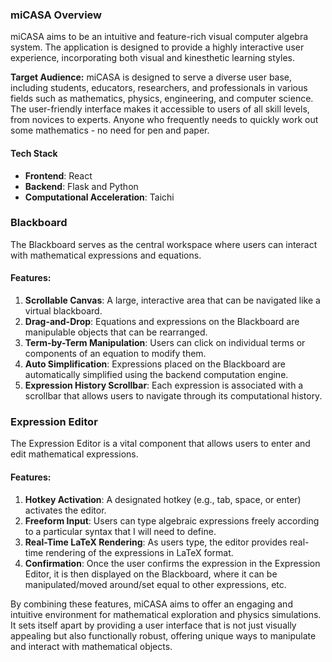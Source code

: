 ### miCASA Overview

miCASA aims to be an intuitive and feature-rich visual computer algebra system. The application is designed to provide a highly interactive user experience, incorporating both visual and kinesthetic learning styles. 

**Target Audience:** miCASA is designed to serve a diverse user base, including students, educators, researchers, and professionals in various fields such as mathematics, physics, engineering, and computer science. The user-friendly interface makes it accessible to users of all skill levels, from novices to experts. Anyone who frequently needs to quickly work out some mathematics - no need for pen and paper. 
#### Tech Stack

- **Frontend**: React
- **Backend**: Flask and Python
- **Computational Acceleration**: Taichi

### Blackboard

The Blackboard serves as the central workspace where users can interact with mathematical expressions and equations.
#### Features:

1. **Scrollable Canvas**: A large, interactive area that can be navigated like a virtual blackboard.
2. **Drag-and-Drop**: Equations and expressions on the Blackboard are manipulable objects that can be rearranged.
3. **Term-by-Term Manipulation**: Users can click on individual terms or components of an equation to modify them.
4. **Auto Simplification**: Expressions placed on the Blackboard are automatically simplified using the backend computation engine.
5. **Expression History Scrollbar**: Each expression is associated with a scrollbar that allows users to navigate through its computational history.

### Expression Editor

The Expression Editor is a vital component that allows users to enter and edit mathematical expressions.

#### Features:

1. **Hotkey Activation**: A designated hotkey (e.g., tab, space, or enter) activates the editor.
2. **Freeform Input**: Users can type algebraic expressions freely according to a particular syntax that I will need to define.
3. **Real-Time LaTeX Rendering**: As users type, the editor provides real-time rendering of the expressions in LaTeX format.
4. **Confirmation**: Once the user confirms the expression in the Expression Editor, it is then displayed on the Blackboard, where it can be manipulated/moved around/set equal to other expressions, etc.

By combining these features, miCASA aims to offer an engaging and intuitive environment for mathematical exploration and physics simulations. It sets itself apart by providing a user interface that is not just visually appealing but also functionally robust, offering unique ways to manipulate and interact with mathematical objects.